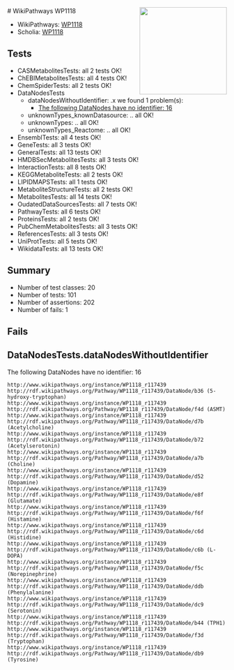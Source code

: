 <img style="float: right; width: 200px" src="https://upload.wikimedia.org/wikipedia/commons/thumb/8/83/Wplogo_with_text_500.png/640px-Wplogo_with_text_500.png" />
# WikiPathways WP1118

* WikiPathways: [WP1118](https://new.wikipathways.org/pathways/WP1118)
* Scholia: [WP1118](https://scholia.toolforge.org/wikipathways/WP1118)
## Tests
* CASMetabolitesTests: all 2 tests OK!
* ChEBIMetabolitesTests: all 4 tests OK!
* ChemSpiderTests: all 2 tests OK!
* DataNodesTests
    * dataNodesWithoutIdentifier: .x we found 1 problem(s):
        * [The following DataNodes have no identifier: 16](#8792c496)
    * unknownTypes_knownDatasource: .. all OK!
    * unknownTypes: .. all OK!
    * unknownTypes_Reactome: .. all OK!
* EnsemblTests: all 4 tests OK!
* GeneTests: all 3 tests OK!
* GeneralTests: all 13 tests OK!
* HMDBSecMetabolitesTests: all 3 tests OK!
* InteractionTests: all 8 tests OK!
* KEGGMetaboliteTests: all 2 tests OK!
* LIPIDMAPSTests: all 1 tests OK!
* MetaboliteStructureTests: all 2 tests OK!
* MetabolitesTests: all 14 tests OK!
* OudatedDataSourcesTests: all 7 tests OK!
* PathwayTests: all 6 tests OK!
* ProteinsTests: all 2 tests OK!
* PubChemMetabolitesTests: all 3 tests OK!
* ReferencesTests: all 3 tests OK!
* UniProtTests: all 5 tests OK!
* WikidataTests: all 13 tests OK!


## Summary

* Number of test classes: 20
* Number of tests: 101
* Number of assertions: 202
* Number of fails: 1

## Fails

<a name="8792c496" />

## DataNodesTests.dataNodesWithoutIdentifier

The following DataNodes have no identifier: 16
```
http://www.wikipathways.org/instance/WP1118_r117439 http://rdf.wikipathways.org/Pathway/WP1118_r117439/DataNode/b36 (5-hydroxy-tryptophan)
http://www.wikipathways.org/instance/WP1118_r117439 http://rdf.wikipathways.org/Pathway/WP1118_r117439/DataNode/f4d (ASMT)
http://www.wikipathways.org/instance/WP1118_r117439 http://rdf.wikipathways.org/Pathway/WP1118_r117439/DataNode/d7b (Acetylcholine)
http://www.wikipathways.org/instance/WP1118_r117439 http://rdf.wikipathways.org/Pathway/WP1118_r117439/DataNode/b72 (Acetylserotonin)
http://www.wikipathways.org/instance/WP1118_r117439 http://rdf.wikipathways.org/Pathway/WP1118_r117439/DataNode/a7b (Choline)
http://www.wikipathways.org/instance/WP1118_r117439 http://rdf.wikipathways.org/Pathway/WP1118_r117439/DataNode/d52 (Dopamine)
http://www.wikipathways.org/instance/WP1118_r117439 http://rdf.wikipathways.org/Pathway/WP1118_r117439/DataNode/e8f (Glutamate)
http://www.wikipathways.org/instance/WP1118_r117439 http://rdf.wikipathways.org/Pathway/WP1118_r117439/DataNode/f6f (Histamine)
http://www.wikipathways.org/instance/WP1118_r117439 http://rdf.wikipathways.org/Pathway/WP1118_r117439/DataNode/c6d (Histidine)
http://www.wikipathways.org/instance/WP1118_r117439 http://rdf.wikipathways.org/Pathway/WP1118_r117439/DataNode/c6b (L-DOPA)
http://www.wikipathways.org/instance/WP1118_r117439 http://rdf.wikipathways.org/Pathway/WP1118_r117439/DataNode/f5c (Norepinephrine)
http://www.wikipathways.org/instance/WP1118_r117439 http://rdf.wikipathways.org/Pathway/WP1118_r117439/DataNode/ddb (Phenylalanine)
http://www.wikipathways.org/instance/WP1118_r117439 http://rdf.wikipathways.org/Pathway/WP1118_r117439/DataNode/dc9 (Serotonin)
http://www.wikipathways.org/instance/WP1118_r117439 http://rdf.wikipathways.org/Pathway/WP1118_r117439/DataNode/b44 (TPH1)
http://www.wikipathways.org/instance/WP1118_r117439 http://rdf.wikipathways.org/Pathway/WP1118_r117439/DataNode/f3d (Tryptophan)
http://www.wikipathways.org/instance/WP1118_r117439 http://rdf.wikipathways.org/Pathway/WP1118_r117439/DataNode/db9 (Tyrosine)
```


